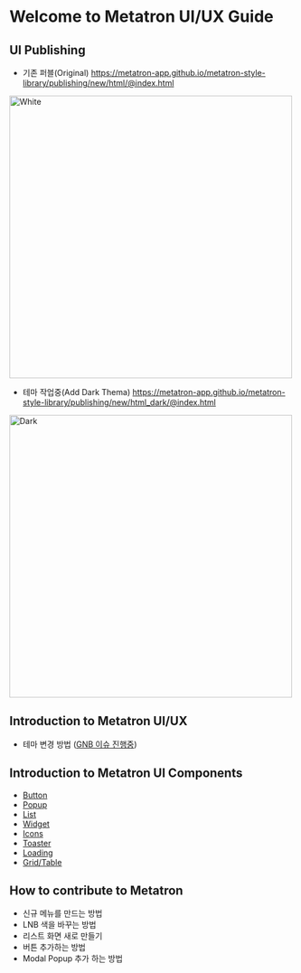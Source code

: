 Welcome to Metatron UI/UX Guide
==================================

UI Publishing
---
- 기존 퍼블(Original) <https://metatron-app.github.io/metatron-style-library/publishing/new/html/@index.html>
<img width="500px" src="/docs/guide/static/img/white.png" alt="White" title="White Thema">

- 테마 작업중(Add Dark Thema) <https://metatron-app.github.io/metatron-style-library/publishing/new/html_dark/@index.html>
<img width="500px" src="/docs/guide/static/img/dark.png" alt="Dark" title="Dark Thema">

Introduction to Metatron UI/UX
---
- 테마 변경 방법 ([GNB 이슈 진행중](https://github.com/metatron-app/metatron-discovery/issues/2388))

Introduction to Metatron UI Components
---
- [Button](file:///Users/ayhwang/metatron-design/guide/part01/button.html)
- [Popup](file:///Users/ayhwang/metatron-design/guide/part01/popup.html)
- [List](file:///Users/ayhwang/metatron-design/guide/part01/list.html)
- [Widget](file:///Users/ayhwang/metatron-design/guide/part01/widget.html)
- [Icons](file:///Users/ayhwang/metatron-design/guide/part01/icons.html)
- [Toaster](file:///Users/ayhwang/metatron-design/guide/part01/toaster.html)
- [Loading](file:///Users/ayhwang/metatron-design/guide/part01/loading.html)
- [Grid/Table](file:///Users/ayhwang/metatron-design/guide/part01/grid.html)

How to contribute to Metatron
---
- 신규 메뉴를 만드는 방법
- LNB 색을 바꾸는 방법
- 리스트 화면 새로 만들기
- 버튼 추가하는 방법
- Modal Popup 추가 하는 방법